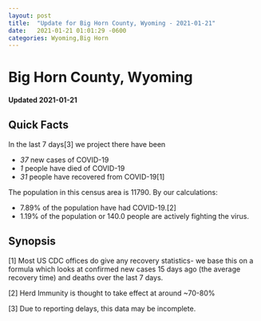 ```yaml
---
layout: post
title:  "Update for Big Horn County, Wyoming - 2021-01-21"
date:   2021-01-21 01:01:29 -0600
categories: Wyoming,Big Horn
---
```


# Big Horn County, Wyoming
#### Updated 2021-01-21

## Quick Facts

In the last 7 days[3] we project there have been
- *37* new cases of COVID-19
- *1* people have died of COVID-19
- *31* people have recovered from COVID-19[1]

The population in this census area is 11790. By our calculations:
- 7.89% of the population have had COVID-19.[2]
- 1.19% of the population or 140.0 people are actively fighting the virus.

## Synopsis




[1] Most US CDC offices do give any recovery statistics- we base this on a formula which looks at confirmed new cases
15 days ago (the average recovery time) and deaths over the last 7 days.

[2] Herd Immunity is thought to take effect at around ~70-80%

[3] Due to reporting delays, this data may be incomplete.
 
    